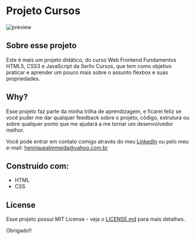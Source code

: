 # Projeto Cursos

![preview](https://github.com/LuizTamanaha/cursos/assets/30093909/e46ce4e1-ea2f-4eb9-9b1d-6f9a3eff8603)

## Sobre esse projeto

Este é mais um projeto didático, do curso Web Frontend Fundamentos HTML5, CSS3 e JavaScript da Serliv Cursos, que tem como objetivo praticar e aprender um pouco mais sobre o assunto flexbox e suas propriedades. 

## Why?

Esse projeto faz parte da minha trilha de aprendizagem, e ficarei feliz se você puder me dar qualquer feedback sobre o projeto, código, estrutura ou sobre qualquer ponto que me ajudará a me tornar um desenvolvedor melhor.

Você pode entrar em contato comigo através do meu [LinkedIn](http://www.linkedin.com/in/luiz-tamanaha) ou pelo meu e-mail: henriquealmmeida@yahoo.com.br

## Construído com:
- HTML
- CSS

## License

Esse projeto possui MIT License - veja o [LICENSE.md](https://github.com/LuizTamanaha/cursos/blob/main/LICENSE) para mais detalhes.

Obrigado!!
